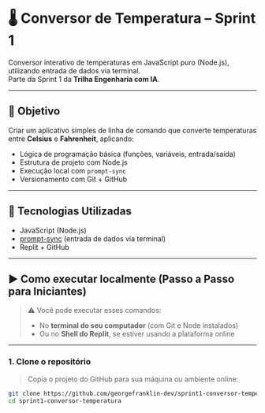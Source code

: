 # 🌡️ Conversor de Temperatura – Sprint 1

Conversor interativo de temperaturas em JavaScript puro (Node.js), utilizando entrada de dados via terminal.  
Parte da Sprint 1 da **Trilha Engenharia com IA**.

---

## 🧠 Objetivo

Criar um aplicativo simples de linha de comando que converte temperaturas entre **Celsius** e **Fahrenheit**, aplicando:

- Lógica de programação básica (funções, variáveis, entrada/saída)
- Estrutura de projeto com Node.js
- Execução local com `prompt-sync`
- Versionamento com Git + GitHub

---

## 🚀 Tecnologias Utilizadas

- JavaScript (Node.js)
- [prompt-sync](https://www.npmjs.com/package/prompt-sync) (entrada de dados via terminal)
- Replit + GitHub

---

## ▶️ Como executar localmente (Passo a Passo para Iniciantes)

> ⚠️ Você pode executar esses comandos:
> - No **terminal do seu computador** (com Git e Node instalados)  
> - Ou no **Shell do Replit**, se estiver usando a plataforma online

---

### 1. Clone o repositório

> Copia o projeto do GitHub para sua máquina ou ambiente online:

```bash
git clone https://github.com/georgefranklin-dev/sprint1-conversor-temperatura.git
cd sprint1-conversor-temperatura
